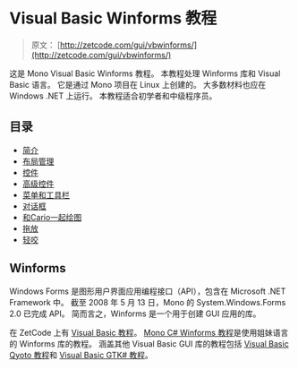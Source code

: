 # Visual Basic Winforms 教程

> 原文： [http://zetcode.com/gui/vbwinforms/](http://zetcode.com/gui/vbwinforms/)

这是 Mono Visual Basic Winforms 教程。 本教程处理 Winforms 库和 Visual Basic 语言。 它是通过 Mono 项目在 Linux 上创建的。 大多数材料也应在 Windows .NET 上运行。 本教程适合初学者和中级程序员。

## 目录



*   [简介](introduction/)
*   [布局管理](layout/)
*   [控件](controls/)
*   [高级控件](advanced/)
*   [菜单和工具栏](menustoolbars/)
*   [对话框](dialogs/)
*   [和Cario一起绘图](painting/)
*   [拖放](dragdrop/)
*   [轻咬](nibbles/)



## Winforms

Windows Forms 是图形用户界面应用编程接口（API），包含在 Microsoft .NET Framework 中。 截至 2008 年 5 月 13 日，Mono 的 System.Windows.Forms 2.0 已完成 API。 简而言之，Winforms 是一个用于创建 GUI 应用的库。

在 ZetCode 上有 [Visual Basic 教程](/lang/visualbasic/)。 [Mono C# Winforms 教程](/gui/csharpwinforms/)是使用姐妹语言的 Winforms 库的教程。 涵盖其他 Visual Basic GUI 库的教程包括 [Visual Basic Qyoto 教程](/gui/vbqyoto/)和 [Visual Basic GTK# 教程](/gui/vbgtk/)。